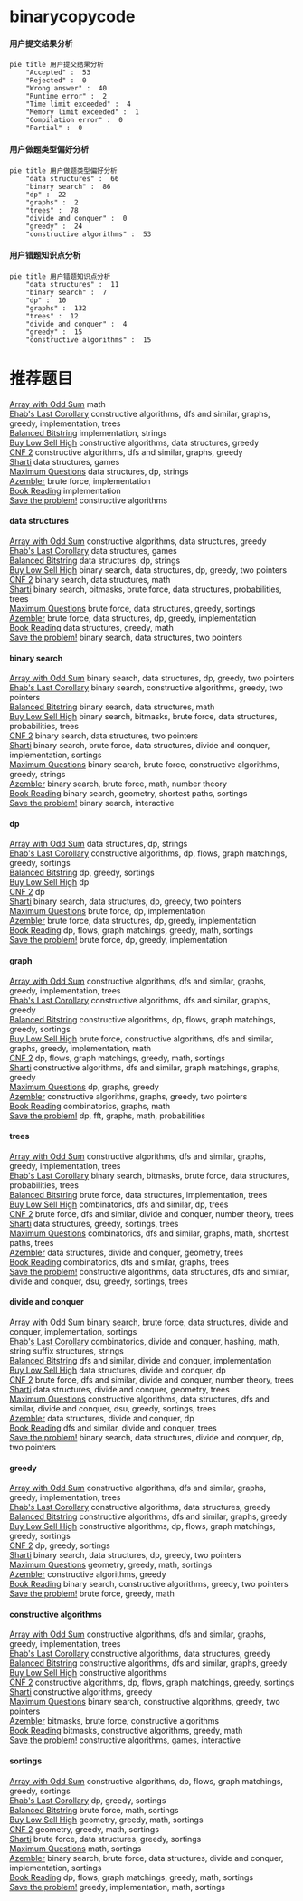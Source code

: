 # binarycopycode
<!-- tabs:start -->
#### **用户提交结果分析**

```mermaid
pie title 用户提交结果分析
    "Accepted" :  53
    "Rejected" :  0
    "Wrong answer" :  40
    "Runtime error" :  2
    "Time limit exceeded" :  4
    "Memory limit exceeded" :  1
    "Compilation error" :  0
    "Partial" :  0
```
#### **用户做题类型偏好分析**

```mermaid
pie title 用户做题类型偏好分析
    "data structures" :  66
    "binary search" :  86
    "dp" :  22
    "graphs" :  2
    "trees" :  78
    "divide and conquer" :  0
    "greedy" :  24
    "constructive algorithms" :  53
```
#### **用户错题知识点分析**

```mermaid
pie title 用户错题知识点分析
    "data structures" :  11
    "binary search" :  7
    "dp" :  10
    "graphs" :  132
    "trees" :  12
    "divide and conquer" :  4
    "greedy" :  15
    "constructive algorithms" :  15
```
<!-- tabs:end -->
# 推荐题目
[Array with Odd Sum](http://codeforces.com/problemset/problem/1296/A)		math		  
[Ehab's Last Corollary](http://codeforces.com/problemset/problem/1364/D)		constructive algorithms,
                        dfs and similar,
                        graphs,
                        greedy,
                        implementation,
                        trees		  
[Balanced Bitstring](https://codeforces.com/contest/1405/problem/C)		implementation,
                        strings		  
[Buy Low Sell High](http://codeforces.com/problemset/problem/865/D)		constructive algorithms,
                        data structures,
                        greedy		  
[CNF 2](http://codeforces.com/problemset/problem/571/C)		constructive algorithms,
                        dfs and similar,
                        graphs,
                        greedy		  
[Sharti](http://codeforces.com/problemset/problem/494/E)		data structures,
                        games		  
[Maximum Questions](http://codeforces.com/problemset/problem/900/E)		data structures,
                        dp,
                        strings		  
[Azembler](http://codeforces.com/problemset/problem/93/C)		brute force,
                        implementation		  
[Book Reading](http://codeforces.com/problemset/problem/884/A)		implementation		  
[Save the problem!](http://codeforces.com/problemset/problem/865/A)		constructive algorithms		  
<!-- tabs:start -->
#### **data structures**
[Array with Odd Sum](http://codeforces.com/problemset/problem/865/D)		constructive algorithms,
                        data structures,
                        greedy		  
[Ehab's Last Corollary](http://codeforces.com/problemset/problem/494/E)		data structures,
                        games		  
[Balanced Bitstring](http://codeforces.com/problemset/problem/900/E)		data structures,
                        dp,
                        strings		  
[Buy Low Sell High](http://codeforces.com/problemset/problem/1492/C)		binary search,
                        data structures,
                        dp,
                        greedy,
                        two pointers		  
[CNF 2](http://codeforces.com/problemset/problem/1490/G)		binary search,
                        data structures,
                        math		  
[Sharti](http://codeforces.com/problemset/problem/1479/D)		binary search,
                        bitmasks,
                        brute force,
                        data structures,
                        probabilities,
                        trees		  
[Maximum Questions](http://codeforces.com/problemset/problem/1497/A)		brute force,
                        data structures,
                        greedy,
                        sortings		  
[Azembler](http://codeforces.com/problemset/problem/1491/C)		brute force,
                        data structures,
                        dp,
                        greedy,
                        implementation		  
[Book Reading](http://codeforces.com/problemset/problem/1492/B)		data structures,
                        greedy,
                        math		  
[Save the problem!](http://codeforces.com/problemset/problem/1436/E)		binary search,
                        data structures,
                        two pointers		  
#### **binary search**
[Array with Odd Sum](http://codeforces.com/problemset/problem/1492/C)		binary search,
                        data structures,
                        dp,
                        greedy,
                        two pointers		  
[Ehab's Last Corollary](http://codeforces.com/problemset/problem/1463/D)		binary search,
                        constructive algorithms,
                        greedy,
                        two pointers		  
[Balanced Bitstring](http://codeforces.com/problemset/problem/1490/G)		binary search,
                        data structures,
                        math		  
[Buy Low Sell High](http://codeforces.com/problemset/problem/1479/D)		binary search,
                        bitmasks,
                        brute force,
                        data structures,
                        probabilities,
                        trees		  
[CNF 2](http://codeforces.com/problemset/problem/1436/E)		binary search,
                        data structures,
                        two pointers		  
[Sharti](http://codeforces.com/problemset/problem/1461/D)		binary search,
                        brute force,
                        data structures,
                        divide and conquer,
                        implementation,
                        sortings		  
[Maximum Questions](http://codeforces.com/problemset/problem/1493/C)		binary search,
                        brute force,
                        constructive algorithms,
                        greedy,
                        strings		  
[Azembler](http://codeforces.com/problemset/problem/1487/D)		binary search,
                        brute force,
                        math,
                        number theory		  
[Book Reading](http://codeforces.com/problemset/problem/1486/B)		binary search,
                        geometry,
                        shortest paths,
                        sortings		  
[Save the problem!](http://codeforces.com/problemset/problem/1486/C1)		binary search,
                        interactive		  
#### **dp**
[Array with Odd Sum](http://codeforces.com/problemset/problem/900/E)		data structures,
                        dp,
                        strings		  
[Ehab's Last Corollary](http://codeforces.com/problemset/problem/1354/F)		constructive algorithms,
                        dp,
                        flows,
                        graph matchings,
                        greedy,
                        sortings		  
[Balanced Bitstring](http://codeforces.com/problemset/problem/1282/B1)		dp,
                        greedy,
                        sortings		  
[Buy Low Sell High](http://codeforces.com/problemset/problem/909/C)		dp		  
[CNF 2](http://codeforces.com/problemset/problem/687/C)		dp		  
[Sharti](http://codeforces.com/problemset/problem/1492/C)		binary search,
                        data structures,
                        dp,
                        greedy,
                        two pointers		  
[Maximum Questions](https://codeforces.com/contest/1457/problem/C)		brute force,
                        dp,
                        implementation		  
[Azembler](http://codeforces.com/problemset/problem/1491/C)		brute force,
                        data structures,
                        dp,
                        greedy,
                        implementation		  
[Book Reading](http://codeforces.com/problemset/problem/1437/C)		dp,
                        flows,
                        graph matchings,
                        greedy,
                        math,
                        sortings		  
[Save the problem!](http://codeforces.com/problemset/problem/1499/B)		brute force,
                        dp,
                        greedy,
                        implementation		  
#### **graph**
[Array with Odd Sum](http://codeforces.com/problemset/problem/1364/D)		constructive algorithms,
                        dfs and similar,
                        graphs,
                        greedy,
                        implementation,
                        trees		  
[Ehab's Last Corollary](http://codeforces.com/problemset/problem/571/C)		constructive algorithms,
                        dfs and similar,
                        graphs,
                        greedy		  
[Balanced Bitstring](http://codeforces.com/problemset/problem/1354/F)		constructive algorithms,
                        dp,
                        flows,
                        graph matchings,
                        greedy,
                        sortings		  
[Buy Low Sell High](http://codeforces.com/problemset/problem/1487/C)		brute force,
                        constructive algorithms,
                        dfs and similar,
                        graphs,
                        greedy,
                        implementation,
                        math		  
[CNF 2](http://codeforces.com/problemset/problem/1437/C)		dp,
                        flows,
                        graph matchings,
                        greedy,
                        math,
                        sortings		  
[Sharti](http://codeforces.com/problemset/problem/1470/D)		constructive algorithms,
                        dfs and similar,
                        graph matchings,
                        graphs,
                        greedy		  
[Maximum Questions](http://codeforces.com/problemset/problem/1476/C)		dp,
                        graphs,
                        greedy		  
[Azembler](http://codeforces.com/problemset/problem/1304/D)		constructive algorithms,
                        graphs,
                        greedy,
                        two pointers		  
[Book Reading](http://codeforces.com/problemset/problem/1475/C)		combinatorics,
                        graphs,
                        math		  
[Save the problem!](http://codeforces.com/problemset/problem/553/E)		dp,
                        fft,
                        graphs,
                        math,
                        probabilities		  
#### **trees**
[Array with Odd Sum](http://codeforces.com/problemset/problem/1364/D)		constructive algorithms,
                        dfs and similar,
                        graphs,
                        greedy,
                        implementation,
                        trees		  
[Ehab's Last Corollary](http://codeforces.com/problemset/problem/1479/D)		binary search,
                        bitmasks,
                        brute force,
                        data structures,
                        probabilities,
                        trees		  
[Balanced Bitstring](http://codeforces.com/problemset/problem/1511/C)		brute force,
                        data structures,
                        implementation,
                        trees		  
[Buy Low Sell High](http://codeforces.com/problemset/problem/1499/F)		combinatorics,
                        dfs and similar,
                        dp,
                        trees		  
[CNF 2](http://codeforces.com/problemset/problem/1491/E)		brute force,
                        dfs and similar,
                        divide and conquer,
                        number theory,
                        trees		  
[Sharti](http://codeforces.com/problemset/problem/1466/D)		data structures,
                        greedy,
                        sortings,
                        trees		  
[Maximum Questions](http://codeforces.com/problemset/problem/1495/D)		combinatorics,
                        dfs and similar,
                        graphs,
                        math,
                        shortest paths,
                        trees		  
[Azembler](http://codeforces.com/problemset/problem/1303/G)		data structures,
                        divide and conquer,
                        geometry,
                        trees		  
[Book Reading](http://codeforces.com/problemset/problem/1454/E)		combinatorics,
                        dfs and similar,
                        graphs,
                        trees		  
[Save the problem!](http://codeforces.com/problemset/problem/1494/D)		constructive algorithms,
                        data structures,
                        dfs and similar,
                        divide and conquer,
                        dsu,
                        greedy,
                        sortings,
                        trees		  
#### **divide and conquer**
[Array with Odd Sum](http://codeforces.com/problemset/problem/1461/D)		binary search,
                        brute force,
                        data structures,
                        divide and conquer,
                        implementation,
                        sortings		  
[Ehab's Last Corollary](http://codeforces.com/problemset/problem/1466/G)		combinatorics,
                        divide and conquer,
                        hashing,
                        math,
                        string suffix structures,
                        strings		  
[Balanced Bitstring](http://codeforces.com/problemset/problem/1490/D)		dfs and similar,
                        divide and conquer,
                        implementation		  
[Buy Low Sell High](https://codeforces.com/contest/1483/problem/C)		data structures,
                        divide and conquer,
                        dp		  
[CNF 2](http://codeforces.com/problemset/problem/1491/E)		brute force,
                        dfs and similar,
                        divide and conquer,
                        number theory,
                        trees		  
[Sharti](http://codeforces.com/problemset/problem/1303/G)		data structures,
                        divide and conquer,
                        geometry,
                        trees		  
[Maximum Questions](http://codeforces.com/problemset/problem/1494/D)		constructive algorithms,
                        data structures,
                        dfs and similar,
                        divide and conquer,
                        dsu,
                        greedy,
                        sortings,
                        trees		  
[Azembler](http://codeforces.com/problemset/problem/1482/E)		data structures,
                        divide and conquer,
                        dp		  
[Book Reading](http://codeforces.com/problemset/problem/566/C)		dfs and similar,
                        divide and conquer,
                        trees		  
[Save the problem!](http://codeforces.com/problemset/problem/1428/F)		binary search,
                        data structures,
                        divide and conquer,
                        dp,
                        two pointers		  
#### **greedy**
[Array with Odd Sum](http://codeforces.com/problemset/problem/1364/D)		constructive algorithms,
                        dfs and similar,
                        graphs,
                        greedy,
                        implementation,
                        trees		  
[Ehab's Last Corollary](http://codeforces.com/problemset/problem/865/D)		constructive algorithms,
                        data structures,
                        greedy		  
[Balanced Bitstring](http://codeforces.com/problemset/problem/571/C)		constructive algorithms,
                        dfs and similar,
                        graphs,
                        greedy		  
[Buy Low Sell High](http://codeforces.com/problemset/problem/1354/F)		constructive algorithms,
                        dp,
                        flows,
                        graph matchings,
                        greedy,
                        sortings		  
[CNF 2](http://codeforces.com/problemset/problem/1282/B1)		dp,
                        greedy,
                        sortings		  
[Sharti](http://codeforces.com/problemset/problem/1492/C)		binary search,
                        data structures,
                        dp,
                        greedy,
                        two pointers		  
[Maximum Questions](https://codeforces.com/contest/1496/problem/C)		geometry,
                        greedy,
                        math,
                        sortings		  
[Azembler](http://codeforces.com/problemset/problem/1493/A)		constructive algorithms,
                        greedy		  
[Book Reading](http://codeforces.com/problemset/problem/1463/D)		binary search,
                        constructive algorithms,
                        greedy,
                        two pointers		  
[Save the problem!](http://codeforces.com/problemset/problem/1462/C)		brute force,
                        greedy,
                        math		  
#### **constructive algorithms**
[Array with Odd Sum](http://codeforces.com/problemset/problem/1364/D)		constructive algorithms,
                        dfs and similar,
                        graphs,
                        greedy,
                        implementation,
                        trees		  
[Ehab's Last Corollary](http://codeforces.com/problemset/problem/865/D)		constructive algorithms,
                        data structures,
                        greedy		  
[Balanced Bitstring](http://codeforces.com/problemset/problem/571/C)		constructive algorithms,
                        dfs and similar,
                        graphs,
                        greedy		  
[Buy Low Sell High](http://codeforces.com/problemset/problem/865/A)		constructive algorithms		  
[CNF 2](http://codeforces.com/problemset/problem/1354/F)		constructive algorithms,
                        dp,
                        flows,
                        graph matchings,
                        greedy,
                        sortings		  
[Sharti](http://codeforces.com/problemset/problem/1493/A)		constructive algorithms,
                        greedy		  
[Maximum Questions](http://codeforces.com/problemset/problem/1463/D)		binary search,
                        constructive algorithms,
                        greedy,
                        two pointers		  
[Azembler](https://codeforces.com/contest/1456/problem/B)		bitmasks,
                        brute force,
                        constructive algorithms		  
[Book Reading](http://codeforces.com/problemset/problem/1492/D)		bitmasks,
                        constructive algorithms,
                        greedy,
                        math		  
[Save the problem!](https://codeforces.com/contest/1504/problem/D)		constructive algorithms,
                        games,
                        interactive		  
#### **sortings**
[Array with Odd Sum](http://codeforces.com/problemset/problem/1354/F)		constructive algorithms,
                        dp,
                        flows,
                        graph matchings,
                        greedy,
                        sortings		  
[Ehab's Last Corollary](http://codeforces.com/problemset/problem/1282/B1)		dp,
                        greedy,
                        sortings		  
[Balanced Bitstring](http://codeforces.com/problemset/problem/1213/D2)		brute force,
                        math,
                        sortings		  
[Buy Low Sell High](https://codeforces.com/contest/1496/problem/C)		geometry,
                        greedy,
                        math,
                        sortings		  
[CNF 2](http://codeforces.com/problemset/problem/1495/A)		geometry,
                        greedy,
                        math,
                        sortings		  
[Sharti](http://codeforces.com/problemset/problem/1497/A)		brute force,
                        data structures,
                        greedy,
                        sortings		  
[Maximum Questions](http://codeforces.com/problemset/problem/1427/A)		math,
                        sortings		  
[Azembler](http://codeforces.com/problemset/problem/1461/D)		binary search,
                        brute force,
                        data structures,
                        divide and conquer,
                        implementation,
                        sortings		  
[Book Reading](http://codeforces.com/problemset/problem/1437/C)		dp,
                        flows,
                        graph matchings,
                        greedy,
                        math,
                        sortings		  
[Save the problem!](http://codeforces.com/problemset/problem/1473/A)		greedy,
                        implementation,
                        math,
                        sortings		  
<!-- tabs:end -->

